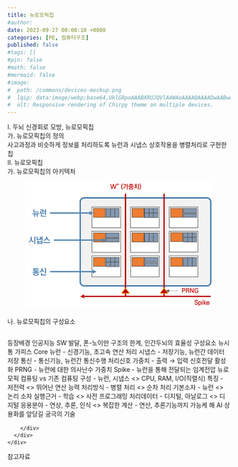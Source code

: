 ```yaml
---
title: 뉴로모픽칩
#author: 
date: 2023-09-27 00:00:10 +0800
categories: [PE, 컴퓨터구조]
published: false
#tags: []
#pin: false
#math: false
#mermaid: false
#image:
#  path: /commons/devices-mockup.png
#  lqip: data:image/webp;base64,UklGRpoAAABXRUJQVlA4WAoAAAAQAAAADwAABwAAQUxQSDIAAAARL0AmbZurmr57yyIiqE8oiG0bejIYEQTgqiDA9vqnsUSI6H+oAERp2HZ65qP/VIAWAFZQOCBCAAAA8AEAnQEqEAAIAAVAfCWkAALp8sF8rgRgAP7o9FDvMCkMde9PK7euH5M1m6VWoDXf2FkP3BqV0ZYbO6NA/VFIAAAA
#  alt: Responsive rendering of Chirpy theme on multiple devices.
---
```


<div class="post-wrap">
  <div class="para">
    <div class="para-title">
      I. 두뇌 신경회로 모방, 뉴로모픽칩
    </div>
    <div class="para-cntnt">
      <div class="para">
        <div class="para-title">
          가. 뉴로모픽칩의 정의
        </div>
        <div class="para-cntnt">
            사고과정과 비슷하게 정보를 처리하도록 뉴런과 시냅스 상호작용을 병렬처리로 구현한 칩
        </div>
      </div>
    </div>
  </div>
  
  <div class="para">
    <div class="para-title">
      II. 뉴로모픽칩
    </div>
    <div class="para-cntnt">
      <div class="para">
        <div class="para-title">
          가. 뉴로모픽칩의 아키텍처
        </div>
        <div class="para-cntnt">
          <figure class="post-figure">
            <img src="/assets/img/posts/뉴로모픽칩.png" alt="뉴로모픽칩">
<!--            <figcaption>Source: Unveiling the Metaverse: Exploring Emerging Trends, Multifaceted Perspectives, and Future Challenges</figcaption>-->
          </figure>
        </div>
      </div>
      <div class="para">
        <div class="para-title">
          나. 뉴로모픽칩의 구성요소
        </div>
        <div class="para-cntnt">
          <table class="post-table">
          </table>
          등장배경
  인공지능 SW 발달, 폰-노이만 구조의 한계, 인간두뇌의 효율성
구성요소 뉴시통 가피스
  Core
    뉴런 - 신경기능, 초고속 연산 처리
    시냅스 - 저장기능, 뉴런간 데이터 저장
    통신 - 통신기능, 뉴런간 통신수행
  처리신호
    가중치 - 출력 → 입력 신호전달 활성화
    PRNG - 뉴런에 대한 의사난수 가중치
    Spike - 뉴런을 통해 전달되는 임계전압
뉴로모픽 컴퓨팅 vs 기존 컴퓨팅
  구성 - 뉴런, 시냅스 &lt;&gt; CPU, RAM, I/O(직렬식)
  특징 - 저전력 &lt;&gt; 뛰어난 연산 능력
  처리방식 - 병렬 처리 &lt;&gt; 순차 처리
  기본소자 - 뉴런 &lt;&gt; 논리 소자
  실행근거 - 학습 &lt;&gt; 사전 프로그래밍
  처리데이터 - 디지털, 아날로그 &lt;&gt; 디지털
  응용분야 - 연상, 추론, 인식 &lt;&gt; 복잡한 계산
- 연산, 추론기능까지 가능케 해 AI 상용화를 앞당길 궁극의 기술

        </div>
      </div>
    </div>
  </div>

  <div class="refr-wrap">
    <div class="refr-title">
        참고자료
    </div>
    <ol class="refr-list">
    <!--    <li>(나현식, 최대선) <a target="_blank" href="https://scienceon.kisti.re.kr/commons/util/originalView.do?cn=JAKO202225948430499&oCn=JAKO202225948430499&dbt=JAKO&journal=NJOU00291864">메타버스 보안 위협 요소 및 대응 방안 검토</a></li>-->
    <!--    <li>(M. Uddin, S. Manickam, H. Ullah, M. Obaidat and A. Dandoush) <a target="_blank" href="https://ieeexplore.ieee.org/abstract/document/10138386">Unveiling the Metaverse: Exploring Emerging Trends, Multifaceted Perspectives, and Future Challenges</a></li>-->
    </ol>
  </div>
</div>
